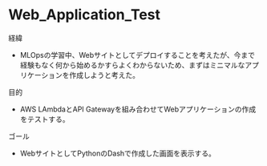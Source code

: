# Web_Application_Test
経緯
  - MLOpsの学習中、Webサイトとしてデプロイすることを考えたが、今まで経験もなく何から始めるかすらよくわからないため、まずはミニマルなアプリケーションを作成しようと考えた。

目的
 - AWS LAmbdaとAPI Gatewayを組み合わせてWebアプリケーションの作成をテストする。

ゴール
  - WebサイトとしてPythonのDashで作成した画面を表示する。
